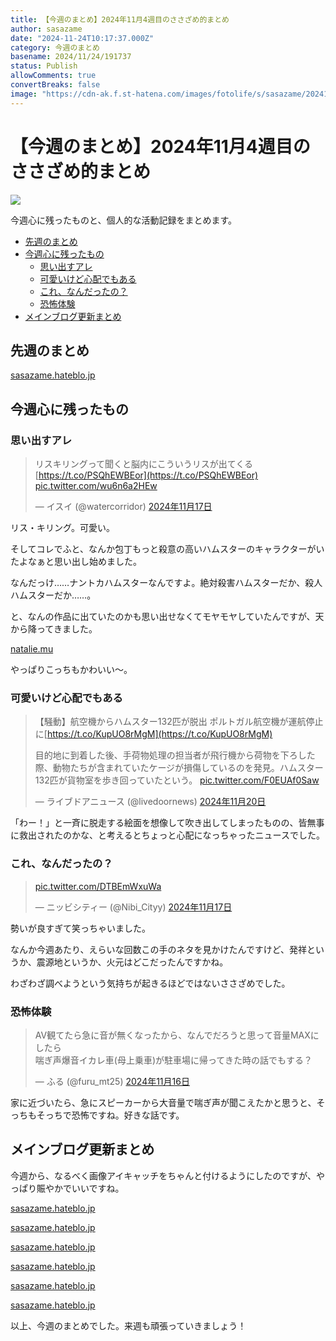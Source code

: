 ```yaml
---
title: 【今週のまとめ】2024年11月4週目のささざめ的まとめ
author: sasazame
date: "2024-11-24T10:17:37.000Z"
category: 今週のまとめ
basename: 2024/11/24/191737
status: Publish
allowComments: true
convertBreaks: false
image: "https://cdn-ak.f.st-hatena.com/images/fotolife/s/sasazame/20241103/20241103214341.png"
---
```

# 【今週のまとめ】2024年11月4週目のささざめ的まとめ

![](https://cdn-ak.f.st-hatena.com/images/fotolife/s/sasazame/20241103/20241103214341.png)

今週心に残ったものと、個人的な活動記録をまとめます。

<!-- Extended Body -->

-   [先週のまとめ](#先週のまとめ)
-   [今週心に残ったもの](#今週心に残ったもの)
    -   [思い出すアレ](#思い出すアレ)
    -   [可愛いけど心配でもある](#可愛いけど心配でもある)
    -   [これ、なんだったの？](#これなんだったの)
    -   [恐怖体験](#恐怖体験)
-   [メインブログ更新まとめ](#メインブログ更新まとめ)

## 先週のまとめ

[sasazame.hateblo.jp](https://sasazame.hateblo.jp/entry/2024/11/17/200526)

## 今週心に残ったもの

### 思い出すアレ

> リスキリングって聞くと脳内にこういうリスが出てくる [https://t.co/PSQhEWBEor](https://t.co/PSQhEWBEor) [pic.twitter.com/wu6n6a2HEw](https://t.co/wu6n6a2HEw)
> 
> — イスイ (@watercorridor) [2024年11月17日](https://twitter.com/watercorridor/status/1858109711029092708?ref_src=twsrc%5Etfw)

リス・キリング。可愛い。

そしてコレでふと、なんか包丁もっと殺意の高いハムスターのキャラクターがいたよなぁと思い出し始めました。

なんだっけ……ナントカハムスターなんですよ。絶対殺害ハムスターだか、殺人ハムスターだか……。

と、なんの作品に出ていたのかも思い出せなくてモヤモヤしていたんですが、天から降ってきました。

[natalie.mu](https://natalie.mu/comic/gallery/news/344795/1207563)

やっぱりこっちもかわいい～。

  

### 可愛いけど心配でもある

> 【騒動】航空機からハムスター132匹が脱出 ポルトガル航空機が運航停止に[https://t.co/KupUO8rMgM](https://t.co/KupUO8rMgM)  
>   
> 目的地に到着した後、手荷物処理の担当者が飛行機から荷物を下ろした際、動物たちが含まれていたケージが損傷しているのを発見。ハムスター132匹が貨物室を歩き回っていたという。 [pic.twitter.com/F0EUAf0Saw](https://t.co/F0EUAf0Saw)
> 
> — ライブドアニュース (@livedoornews) [2024年11月20日](https://twitter.com/livedoornews/status/1859165950706364746?ref_src=twsrc%5Etfw)

「わー！」と一斉に脱走する絵面を想像して吹き出してしまったものの、皆無事に救出されたのかな、と考えるとちょっと心配になっちゃったニュースでした。

  

### これ、なんだったの？

> [pic.twitter.com/DTBEmWxuWa](https://t.co/DTBEmWxuWa)
> 
> — ニッビシティー (@Nibi\_Cityy) [2024年11月17日](https://twitter.com/Nibi_Cityy/status/1858062212360974813?ref_src=twsrc%5Etfw)

勢いが良すぎて笑っちゃいました。

なんか今週あたり、えらいな回数この手のネタを見かけたんですけど、発祥というか、震源地というか、火元はどこだったんですかね。

わざわざ調べようという気持ちが起きるほどではないささざめでした。

  

### 恐怖体験

> AV観てたら急に音が無くなったから、なんでだろうと思って音量MAXにしたら  
> 喘ぎ声爆音イカレ車(母上乗車)が駐車場に帰ってきた時の話でもする？
> 
> — ふる (@furu\_mt25) [2024年11月16日](https://twitter.com/furu_mt25/status/1857760785226957107?ref_src=twsrc%5Etfw)

家に近づいたら、急にスピーカーから大音量で喘ぎ声が聞こえたかと思うと、そっちもそっちで恐怖ですね。好きな話です。

  

## メインブログ更新まとめ

今週から、なるべく画像アイキャッチをちゃんと付けるようにしたのですが、やっぱり賑やかでいいですね。

[sasazame.hateblo.jp](https://sasazame.hateblo.jp/entry/2024/11/18/222826)

[sasazame.hateblo.jp](https://sasazame.hateblo.jp/entry/2024/11/19/221625)

[sasazame.hateblo.jp](https://sasazame.hateblo.jp/entry/2024/11/20/210414)

[sasazame.hateblo.jp](https://sasazame.hateblo.jp/entry/2024/11/21/213921)

[sasazame.hateblo.jp](https://sasazame.hateblo.jp/entry/2024/11/22/201831)

[sasazame.hateblo.jp](https://sasazame.hateblo.jp/entry/2024/11/23/231714)

  

以上、今週のまとめでした。来週も頑張っていきましょう！